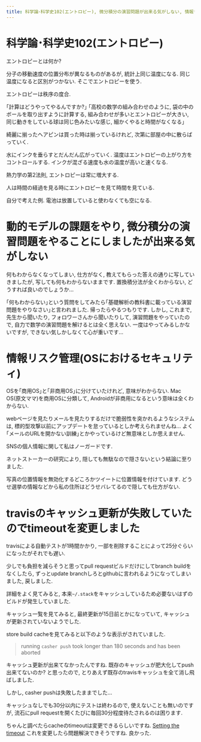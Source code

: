 ```yaml
---
title: 科学論･科学史102(エントロピー), 微分積分の演習問題が出来る気がしない, 情報リスク管理(OSにおけるセキュリティ), travisのキャッシュ更新が失敗していたのでtimeoutを変更しました
---
```


# 科学論･科学史102(エントロピー)

エントロピーとは何か?

分子の移動速度の位置分布が異なるものがあるが,
統計上同じ温度になる.
同じ温度になると区別がつかない.
そこでエントロピーを使う.

エントロピーは秩序の度合.

｢計算はどうやってやるんですか?｣
｢高校の数学の組み合わせのように,
袋の中のボールを取り出すように計算する,
組み合わせが多いとエントロピーが大きい,
同じ動きをしている球は同じ色みたいな感じ,
細かくやると時間がなくなる｣

綺麗に揃ったヘアピンは買った時は揃っているけれど,
次第に部屋の中に散らばっていく.

水にインクを垂らすとだんだん広がっていく.
温度はエントロピーの上がり方をコントロールする.
インクが混ざる速度も水の温度が高いと速くなる.

熱力学の第2法則,
エントロピーは常に増大する.

人は時間の経過を見る時にエントロピーを見て時間を見ている.

自分で考えた例.
電池は放置していると使わなくても空になる.

# 動的モデルの課題をやり, 微分積分の演習問題をやることにしましたが出来る気がしない

何もわからなくなってしまい,
仕方がなく,
教えてもらった答えの通りに写していきましたが,
写しても何もわからないままです.
置換積分法が全くわからない,
どうすれば良いのでしょうか…

｢何もわからない｣という質問をしてみたら｢基礎解析の教科書に載っている演習問題をやりなさい｣と言われました.
帰ったらやるつもりです.
しかし,
これまで,
先生から聞いたり,
フォロワーさんから聞いたりして,
演習問題をやっていたので,
自力で数学の演習問題を解けるとは全く思えない.
一度はやってみるしかないですが,
できない気しかしなくて心が重いです…

# 情報リスク管理(OSにおけるセキュリティ)

OSを｢商用OS｣と｢非商用OS｣に分けていたけれど,
意味がわからない.
Mac OS(原文ママ)を商用OSに分類して,
Androidが非商用になるという意味は全くわからない.

webページを見たりメールを見たりするだけで脆弱性を突かれるようなシステムは,
標的型攻撃以前にアップデートを怠っているとしか考えられませんね…
よく｢メールのURLを開かない訓練｣とかやっているけど無意味としか思えません.

SNSの個人情報に関して私はノーガードです.

ネットストーカーの研究により,
隠しても無駄なので隠さないという結論に至りました.

写真の位置情報を無効化するどころかツイートに位置情報を付けています.
どうせ選挙の情報などから私の住所はどうせバレてるので隠しても仕方がない.

# travisのキャッシュ更新が失敗していたのでtimeoutを変更しました

travisによる自動テストが1時間かかり,
一部を削除することによって25分ぐらいになったがそれでも遅い.

少しでも負担を減らそうと思ってpull requestビルドだけにしてbranch buildをなくしたら,
ずっとupdate branchしろとgithubに言われるようになってしまいました,
戻しました.

詳細をよく見てみると,
本来`~/.stack`をキャッシュしているため必要ないはずのビルドが発生していました.

キャッシュ一覧を見てみると,
最終更新が15日前とかになっていて,
キャッシュが更新されていないようでした.

store build cacheを見てみると以下のような表示がされていました.

> running `casher push` took longer than 180 seconds and has been aborted

キャッシュ更新が出来てなかったんですね.
既存のキャッシュが肥大化してpush出来てないのか?
と思ったので,
とりあえず既存のtravisキャッシュを全て消し飛ばしました.

しかし,
casher pushは失敗したままでした…

キャッシュなしでも30分以内にテストは終わるので,
使えないことも無いのですが,
流石にpull requestを開くたびに毎回30分程度待たされるのは困ります.

ちゃんと調べたらcacheのtimeoutは変更できるらしいですね.
[Setting the timeout](https://docs.travis-ci.com/user/caching/#Setting-the-timeout)
これを変更したら問題解決できそうですね.
良かった.
